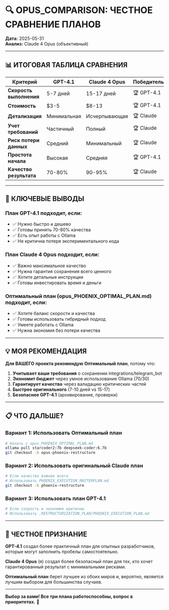 # 🔍 OPUS_COMPARISON: ЧЕСТНОЕ СРАВНЕНИЕ ПЛАНОВ

**Дата:** 2025-05-31  
**Анализ:** Claude 4 Opus (объективный)

---

## 📊 ИТОГОВАЯ ТАБЛИЦА СРАВНЕНИЯ

| Критерий | GPT-4.1 | Claude 4 Opus | Победитель |
|----------|---------|---------------|------------|
| **Скорость выполнения** | 5-7 дней | 15-17 дней | 🏆 GPT-4.1 |
| **Стоимость** | $3-5 | $8-13 | 🏆 GPT-4.1 |
| **Детализация** | Минимальная | Исчерпывающая | 🏆 Claude |
| **Учет требований** | Частичный | Полный | 🏆 Claude |
| **Риск потери данных** | Средний | Минимальный | 🏆 Claude |
| **Простота начала** | Высокая | Средняя | 🏆 GPT-4.1 |
| **Качество результата** | 70-80% | 90-95% | 🏆 Claude |

---

## 🎯 КЛЮЧЕВЫЕ ВЫВОДЫ

### **План GPT-4.1 подходит, если:**
- ✅ Нужно быстро и дешево
- ✅ Готовы принять 70-80% качества
- ✅ Есть опыт работы с Ollama
- ✅ Не критична потеря экспериментального кода

### **План Claude 4 Opus подходит, если:**
- ✅ Важно максимальное качество
- ✅ Нужна гарантия сохранения всего ценного
- ✅ Хотите детальные инструкции
- ✅ Готовы инвестировать время и деньги

### **Оптимальный план (opus_PHOENIX_OPTIMAL_PLAN.md) подходит, если:**
- ✅ Хотите баланс скорости и качества
- ✅ Готовы использовать гибридный подход
- ✅ Умеете работать с Ollama
- ✅ Нужна экономия без потери качества

---

## 💡 МОЯ РЕКОМЕНДАЦИЯ

**Для ВАШЕГО проекта рекомендую Оптимальный план**, потому что:

1. **Учитывает ваши требования** о сохранении integrations/telegram_bot
2. **Экономит бюджет** через умное использование Ollama (70/30)
3. **Гарантирует качество** через валидацию критических частей
4. **Быстрее оригинального** (7-10 дней vs 15-17)
5. **Безопаснее GPT-4.1** (архивирование, проверки)

---

## 📋 ЧТО ДАЛЬШЕ?

### **Вариант 1: Использовать Оптимальный план**
```bash
# Начать с opus_PHOENIX_OPTIMAL_PLAN.md
ollama pull starcoder2:7b deepseek-coder:6.7b
git checkout -b opus-phoenix-restructure
```

### **Вариант 2: Использовать оригинальный Claude план**
```bash
# Если качество важнее всего
# Использовать PHOENIX_EXECUTION_MASTERPLAN.md
git checkout -b phoenix-restructure
```

### **Вариант 3: Использовать план GPT-4.1**
```bash
# Если скорость и экономия критичны
# Использовать .RESTRUCTURIZATION_PLAN/PHOENIX_EXECUTION_PLAN.md
```

---

## 🤝 ЧЕСТНОЕ ПРИЗНАНИЕ

**GPT-4.1** создал более практичный план для опытных разработчиков, которые могут заполнить пробелы самостоятельно.

**Claude 4 Opus** (я) создал более безопасный план для тех, кто хочет гарантированный результат с минимальными рисками.

**Оптимальный план** берет лучшее из обоих миров и, вероятно, является лучшим выбором для большинства случаев.

---

**Выбор за вами! Все три плана работоспособны, вопрос в приоритетах.** 🎯 